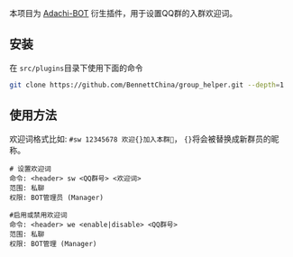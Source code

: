 本项目为 [Adachi-BOT](https://github.com/SilveryStar/Adachi-BOT) 衍生插件，用于设置QQ群的入群欢迎词。

## 安装

在 `src/plugins`目录下使用下面的命令

```sh
git clone https://github.com/BennettChina/group_helper.git --depth=1
```

## 使用方法

欢迎词格式比如: `#sw 12345678 欢迎{}加入本群🎉`，  `{}`将会被替换成新群员的昵称。

```
# 设置欢迎词
命令: <header> sw <QQ群号> <欢迎词>
范围: 私聊
权限: BOT管理员 (Manager)

#启用或禁用欢迎词
命令: <header> we <enable|disable> <QQ群号>
范围: 私聊
权限: BOT管理 (Manager)
```
